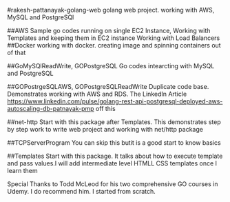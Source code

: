 #rakesh-pattanayak-golang-web
golang web project. working with AWS, MySQL and PostgreSQl

##AWS
Sample go codes running on single EC2 Instance,
Working with Templates and keeping them in EC2 instance
Working with Load Balancers
##Docker
working with docker. creating image and spinning containers out of that

##GoMySQlReadWrite, GOPostgreSQL
Go codes intearcting with MySQL and PostgreSQL

##GOPostrgeSQLAWS, GOPostgreSQLReadWrite
Duplicate code base. Demonstrates working with AWS and RDS. The LinkedIn Article https://www.linkedin.com/pulse/golang-rest-api-postgresql-deployed-aws-autoscaling-db-patnayak-pmp off this

##net-http
Start with this package after Templates. This demonstrates step by step work to write web project and working with net/http package

##TCPServerProgram
You can skip this butit is a good start to know basics

##Templates
Start with this package. It talks about how to execute template and pass values.I will add intermediate level HTMLL CSS templates once I learn them

Special Thanks to Todd McLeod for his two comprehensive GO courses in Udemy. I do recommend him. I started from scratch.